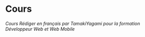# Cours

###### Cours Rédiger en français par TamakiYagami pour la formation Développeur Web et Web Mobile

